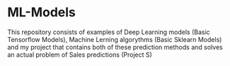 # ML-Models
This repository consists of examples of Deep Learning models (Basic Tensorflow Models), Machine Lerning algorythms (Basic Sklearn Models) and my project that contains both of these prediction methods and solves an actual problem of Sales predictions (Project S)
